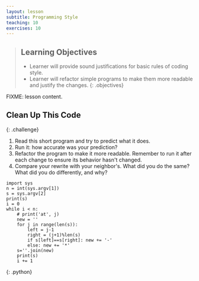 ```yaml
---
layout: lesson
subtitle: Programming Style
teaching: 10
exercises: 10
---
```

> ## Learning Objectives
>
> * Learner will provide sound justifications for basic rules of coding style.
> * Learner will refactor simple programs to make them more readable
>   and justify the changes.
{: .objectives}

FIXME: lesson content.

## Clean Up This Code
{: .challenge}

1. Read this short program and try to predict what it does.
2. Run it: how accurate was your prediction?
3. Refactor the program to make it more readable.
   Remember to run it after each change to ensure its behavior hasn't changed.
4. Compare your rewrite with your neighbor's.
   What did you do the same?
   What did you do differently, and why?

~~~
import sys
n = int(sys.argv[1])
s = sys.argv[2]
print(s)
i = 0
while i < n:
    # print('at', j)
    new = ''
    for j in range(len(s)):
        left = j-1
        right = (j+1)%len(s)
        if s[left]==s[right]: new += '-'
        else: new += '*'
    s=''.join(new)
    print(s)
    i += 1
~~~
{: .python}
